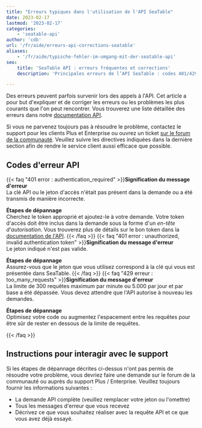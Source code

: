 ```yaml
---
title: "Erreurs typiques dans l'utilisation de l'API SeaTable"
date: 2023-02-17
lastmod: '2023-02-17'
categories:
    - 'seatable-api'
author: 'cdb'
url: '/fr/aide/erreurs-api-corrections-seatable'
aliases:
    - '/fr/aide/typische-fehler-im-umgang-mit-der-seatable-api'
seo:
    title: 'SeaTable API : erreurs fréquentes et corrections'
    description: 'Principales erreurs de l’API SeaTable : codes 401/429, explications, corrections rapides et recommandations pour contacter le support technique.'

---
```


Des erreurs peuvent parfois survenir lors des appels à l'API. Cet article a pour but d'expliquer et de corriger les erreurs ou les problèmes les plus courants que l'on peut rencontrer. Vous trouverez une liste détaillée des erreurs dans notre [documentation API](https://api.seatable.com).

Si vous ne parvenez toujours pas à résoudre le problème, contactez le support pour les clients Plus et Enterprise ou ouvrez un ticket [sur le forum de la communauté](https://forum.seatable.com). Veuillez suivre les directives indiquées dans la dernière section afin de rendre le service client aussi efficace que possible.

## Codes d'erreur API

{{< faq "401 error : authentication_required" >}}**Signification du message d'erreur**  
La clé API ou le jeton d'accès n'était pas présent dans la demande ou a été transmis de manière incorrecte.

**Étapes de dépannage**  
Cherchez le token approprié et ajoutez-le à votre demande. Votre token d'accès doit être inclus dans la demande sous la forme d'un _en-tête d'autorisation_. Vous trouverez plus de détails sur le bon token dans la [documentation de l'API](https://api.seatable.com/#authentication).
{{< /faq >}}
{{< faq "401 error : unauthorized, invalid authentication token" >}}**Signification du message d'erreur**  
Le jeton indiqué n'est pas valide.

**Étapes de dépannage**  
Assurez-vous que le jeton que vous utilisez correspond à la clé qui vous est présentée dans SeaTable.
{{< /faq >}}
{{< faq "429 erreur : too_many_requests" >}}**Signification du message d'erreur**  
La limite de 300 requêtes maximum par minute ou 5.000 par jour et par base a été dépassée. Vous devez attendre que l'API autorise à nouveau les demandes.

**Étapes de dépannage**  
Optimisez votre code ou augmentez l'espacement entre les requêtes pour être sûr de rester en dessous de la limite de requêtes.

{{< /faq >}}

## Instructions pour interagir avec le support

Si les étapes de dépannage décrites ci-dessus n'ont pas permis de résoudre votre problème, vous devriez faire une demande sur le forum de la communauté ou auprès du support Plus / Enterprise. Veuillez toujours fournir les informations suivantes :

- La demande API complète (veuillez remplacer votre jeton ou l'omettre)
- Tous les messages d'erreur que vous recevez
- Décrivez ce que vous souhaitez réaliser avec la requête API et ce que vous avez déjà essayé.
